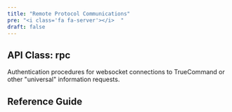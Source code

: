 ```yaml
---
title: "Remote Protocol Communications"
pre: "<i class='fa fa-server'></i>	"
draft: false
---
```


## API Class: rpc
Authentication procedures for websocket connections to TrueCommand or other "universal" information requests.

## Reference Guide
